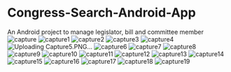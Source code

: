 # Congress-Search-Android-App
An Android project to manage legislator, bill and committee member
![capture](https://user-images.githubusercontent.com/23087939/31148137-b8260324-a840-11e7-9703-1823f8fd4991.PNG)
![capture1](https://user-images.githubusercontent.com/23087939/31148136-b825b090-a840-11e7-9178-29d97f1d7b97.PNG)
![capture2](https://user-images.githubusercontent.com/23087939/31148139-b82ed4a4-a840-11e7-9bf9-78b400c5553a.PNG)
![capture3](https://user-images.githubusercontent.com/23087939/31148138-b828a886-a840-11e7-8456-39a699300a78.PNG)
![capture4](https://user-images.githubusercontent.com/23087939/31148135-b825104a-a840-11e7-94b6-d201b1a3140b.PNG)
![Uploading Capture5.PNG…]()
![capture6](https://user-images.githubusercontent.com/23087939/31148149-b85d052c-a840-11e7-95de-7eb52726bc35.PNG)
![capture7](https://user-images.githubusercontent.com/23087939/31148141-b83796f2-a840-11e7-9268-22641aee8ac1.PNG)
![capture8](https://user-images.githubusercontent.com/23087939/31148140-b837990e-a840-11e7-8ade-02355cebf42d.PNG)
![capture9](https://user-images.githubusercontent.com/23087939/31148142-b842a51a-a840-11e7-92d5-6e39ab8700d1.PNG)
![capture10](https://user-images.githubusercontent.com/23087939/31148145-b84f6af2-a840-11e7-9733-aa1d0b285e1f.PNG)
![capture11](https://user-images.githubusercontent.com/23087939/31148143-b8480366-a840-11e7-966e-f2073fd32691.PNG)
![capture12](https://user-images.githubusercontent.com/23087939/31148144-b8486c66-a840-11e7-9863-22f57c698a6b.PNG)
![capture13](https://user-images.githubusercontent.com/23087939/31148146-b8589064-a840-11e7-8115-ff491255b2b7.PNG)
![capture14](https://user-images.githubusercontent.com/23087939/31148148-b85cdb06-a840-11e7-876e-6b69bb36b1b1.PNG)
![capture15](https://user-images.githubusercontent.com/23087939/31148147-b85a5a0c-a840-11e7-9362-3ca1fd372fe4.PNG)
![capture16](https://user-images.githubusercontent.com/23087939/31148150-b863ff76-a840-11e7-9836-784d3cdf0cc0.PNG)
![capture17](https://user-images.githubusercontent.com/23087939/31148153-b86df1de-a840-11e7-8dee-3a98318df1e6.PNG)
![capture18](https://user-images.githubusercontent.com/23087939/31148151-b86b74b8-a840-11e7-8df9-2833db46e90c.PNG)
![capture19](https://user-images.githubusercontent.com/23087939/31148152-b86d685e-a840-11e7-9d0a-5910759016f5.PNG)
